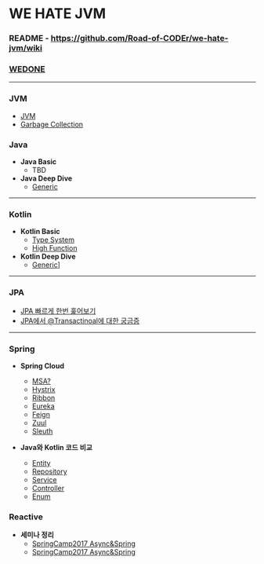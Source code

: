 # WE HATE JVM

### README - https://github.com/Road-of-CODEr/we-hate-jvm/wiki
### [WEDONE](done/WEDONE.md)

---

### JVM
* [JVM](/JVM/JVM.md)
* [Garbage Collection](/GarbageCollection/README.md)

### Java
* **Java Basic**
  * TBD
* **Java Deep Dive**
  * [Generic](/Generic/README.md)
   
---

### Kotlin
* **Kotlin Basic**
  * [Type System](Kotlin/TypeSystem/README.md)
  * [High Function](Kotlin/HighFunction/README.md)
* **Kotlin Deep Dive**
  * [Generic](Kotlin/Generic/README.md)]
  
---

### JPA
* [JPA 빠르게 한번 훑어보기](JPA/1.Quickly_Intro.md)
* [JPA에서 @Transactinoal에 대한 궁금증](JPA/Transactional_Annotation.md)

---

### Spring
* **Spring Cloud**
  * [MSA?](Spring/Cloud/1.Cloud%20&%20MSA.md)
  * [Hystrix](Spring/Cloud/2.Hystrix.md)
  * [Ribbon](Spring/Cloud/3.Ribbon.md)
  * [Eureka](Spring/Cloud/4.Eureka.md)
  * [Feign](Spring/Cloud/5.Feign.md)
  * [Zuul](Spring/Cloud/6.Zuul.md)
  * [Sleuth](/Spring/Cloud/7.Sleuth.md)
  
* **Java와 Kotlin 코드 비교**
  * [Entity](Spring/Java-Kotlin/1.Entity.md)
  * [Repository](Spring/Java-Kotlin/2.Repository.md)
  * [Service](Spring/Java-Kotlin/3.Service.md)
  * [Controller](Spring/Java-Kotlin/4.Controller.md)
  * [Enum](Spring/Java-Kotlin/5.Enum.md)

### Reactive
* **세미나 정리**
  * [SpringCamp2017 Async&Spring](Reactive/Seminar/SpringCamp2017_Spring_WebFlux.md)
  * [SpringCamp2017 Async&Spring](Reactive/Seminar/SpringCamp2017_Async&Spring.md)
